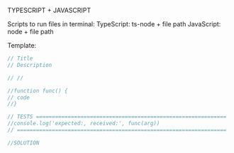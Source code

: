 TYPESCRIPT + JAVASCRIPT

Scripts to run files in terminal:
TypeScript: ts-node + file path
JavaScript: node + file path

Template:

```js
// Title
// Description

// //

//function func() {
// code
//}

// TESTS ============================================================
//console.log('expected:, received:', func(arg))
// ==================================================================

//SOLUTION
```
